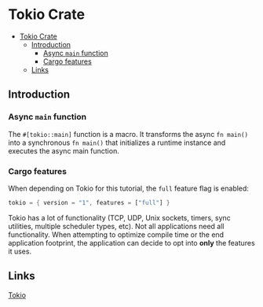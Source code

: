 # Tokio Crate

- [Tokio Crate](#tokio-crate)
  - [Introduction](#introduction)
    - [Async `main` function](#async-main-function)
    - [Cargo features](#cargo-features)
  - [Links](#links)

## Introduction

### Async `main` function

The `#[tokio::main]` function is a macro. It transforms the async `fn main()` into a synchronous `fn main()` that initializes a runtime instance and executes the async main function.

### Cargo features

When depending on Tokio for this tutorial, the `full` feature flag is enabled:

```rust
tokio = { version = "1", features = ["full"] }
```

Tokio has a lot of functionality (TCP, UDP, Unix sockets, timers, sync utilities, multiple scheduler types, etc). Not all applications need all functionality. When attempting to optimize compile time or the end application footprint, the application can decide to opt into **only** the features it uses.

## Links

[Tokio](https://tokio.rs/)
